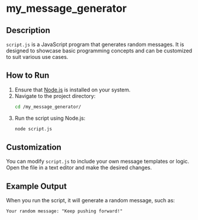 # my_message_generator

## Description
`script.js` is a JavaScript program that generates random messages. It is designed to showcase basic programming concepts and can be customized to suit various use cases.

## How to Run
1. Ensure that [Node.js](https://nodejs.org/) is installed on your system.
2. Navigate to the project directory:
   ```bash
   cd /my_message_generator/
   ```
3. Run the script using Node.js:
   ```bash
   node script.js
   ```

## Customization
You can modify `script.js` to include your own message templates or logic. Open the file in a text editor and make the desired changes.

## Example Output
When you run the script, it will generate a random message, such as:
```
Your random message: "Keep pushing forward!"
```
